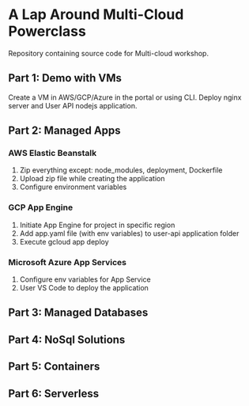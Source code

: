 # A Lap Around Multi-Cloud Powerclass
Repository containing source code for Multi-cloud workshop.

## Part 1: Demo with VMs

Create a VM in AWS/GCP/Azure in the portal or using CLI.
Deploy nginx server and User API nodejs application.

## Part 2: Managed Apps

### AWS Elastic Beanstalk

1. Zip everything except: node_modules, deployment, Dockerfile
2. Upload zip file while creating the application
3. Configure environment variables

### GCP App Engine

1. Initiate App Engine for project in specific region
2. Add app.yaml file (with env variables) to user-api application folder
3. Execute gcloud app deploy

### Microsoft Azure App Services

1. Configure env variables for App Service
2. User VS Code to deploy the application

## Part 3: Managed Databases

## Part 4: NoSql Solutions

## Part 5: Containers

## Part 6: Serverless
